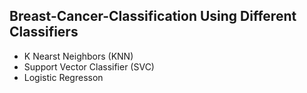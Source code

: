 ## Breast-Cancer-Classification Using Different Classifiers
- K Nearst Neighbors (KNN)
- Support Vector Classifier (SVC)
- Logistic Regresson
